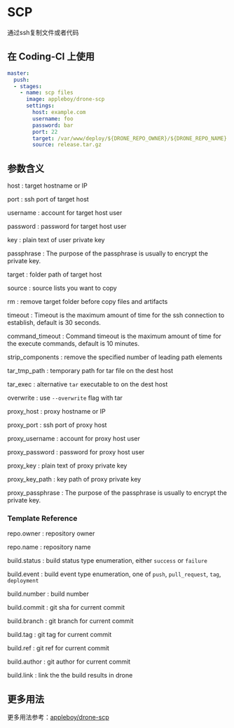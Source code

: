 # SCP

通过ssh复制文件或者代码

## 在 Coding-CI 上使用

```yml
master:
  push:
  - stages:
    - name: scp files
      image: appleboy/drone-scp
      settings:
        host: example.com
        username: foo
        password: bar
        port: 22
        target: /var/www/deploy/${DRONE_REPO_OWNER}/${DRONE_REPO_NAME}
        source: release.tar.gz
```

## 参数含义

host
: target hostname or IP

port
: ssh port of target host

username
: account for target host user

password
: password for target host user

key
: plain text of user private key

passphrase
: The purpose of the passphrase is usually to encrypt the private key.

target
: folder path of target host

source
: source lists you want to copy

rm
: remove target folder before copy files and artifacts

timeout
: Timeout is the maximum amount of time for the ssh connection to establish, default is 30 seconds.

command_timeout
: Command timeout is the maximum amount of time for the execute commands, default is 10 minutes.

strip_components
: remove the specified number of leading path elements

tar_tmp_path
: temporary path for tar file on the dest host

tar_exec
: alternative `tar` executable to on the dest host

overwrite
: use `--overwrite` flag with tar

proxy_host
: proxy hostname or IP

proxy_port
: ssh port of proxy host

proxy_username
: account for proxy host user

proxy_password
: password for proxy host user

proxy_key
: plain text of proxy private key

proxy_key_path
: key path of proxy private key

proxy_passphrase
: The purpose of the passphrase is usually to encrypt the private key.

### Template Reference

repo.owner
: repository owner

repo.name
: repository name

build.status
: build status type enumeration, either `success` or `failure`

build.event
: build event type enumeration, one of `push`, `pull_request`, `tag`, `deployment`

build.number
: build number

build.commit
: git sha for current commit

build.branch
: git branch for current commit

build.tag
: git tag for current commit

build.ref
: git ref for current commit

build.author
: git author for current commit

build.link
: link the the build results in drone

## 更多用法

更多用法参考：[appleboy/drone-scp](https://github.com/appleboy/drone-scp)
